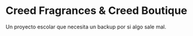 
# Creed Fragrances & Creed Boutique

Un proyecto escolar que necesita un backup por si algo sale mal.

